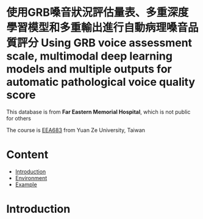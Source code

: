 # 使用GRB嗓音狀況評估量表、多重深度學習模型和多重輸出進行自動病理嗓音品質評分 Using GRB voice assessment scale, multimodal deep learning models and multiple outputs for automatic pathological voice quality score


This database is from <b>Far Eastern Memorial Hospital</b>, which is not public for others

The course is [EEA683](https://portal.yzu.edu.tw/cosSelect/Cos_Plan_En.aspx?y=108&s=2&id=EEA683&c=A) from Yuan Ze University, Taiwan

# Content

  * [Introduction](#Introduction)
  * [Environment](#Environment)
  * [Example](#Example)
  
# Introduction
